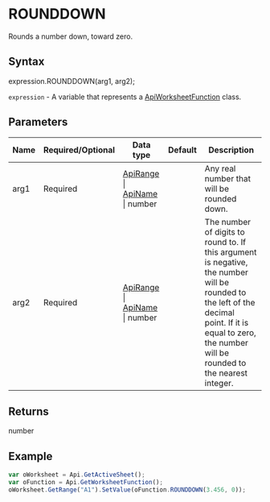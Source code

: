 # ROUNDDOWN

Rounds a number down, toward zero.

## Syntax

expression.ROUNDDOWN(arg1, arg2);

`expression` - A variable that represents a [ApiWorksheetFunction](../ApiWorksheetFunction.md) class.

## Parameters

| **Name** | **Required/Optional** | **Data type** | **Default** | **Description** |
| ------------- | ------------- | ------------- | ------------- | ------------- |
| arg1 | Required | [ApiRange](../../ApiRange/ApiRange.md) &#124; [ApiName](../../ApiName/ApiName.md) &#124; number |  | Any real number that will be rounded down. |
| arg2 | Required | [ApiRange](../../ApiRange/ApiRange.md) &#124; [ApiName](../../ApiName/ApiName.md) &#124; number |  | The number of digits to round to. If this argument is negative, the number will be rounded to the left of the decimal point. If it is equal to zero, the number will be rounded to the nearest integer. |

## Returns

number

## Example



```javascript
var oWorksheet = Api.GetActiveSheet();
var oFunction = Api.GetWorksheetFunction();
oWorksheet.GetRange("A1").SetValue(oFunction.ROUNDDOWN(3.456, 0));
```
